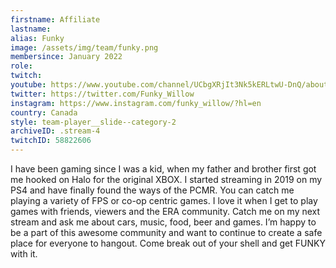 ```yaml
---
firstname: Affiliate
lastname:
alias: Funky
image: /assets/img/team/funky.png
membersince: January 2022
role: 
twitch: 
youtube: https://www.youtube.com/channel/UCbgXRjIt3Nk5kERLtwU-DnQ/about
twitter: https://twitter.com/Funky_Willow
instagram: https://www.instagram.com/funky_willow/?hl=en
country: Canada
style: team-player__slide--category-2
archiveID: .stream-4
twitchID: 58822606 
---
```

I have been gaming since I was a kid, when my father and brother first got me hooked on Halo for the original XBOX. I started streaming in 2019 on my PS4 and have finally found the ways of the PCMR. You can catch me playing a variety of FPS or co-op centric games. I love it when I get to play games with friends, viewers and the ERA community. Catch me on my next stream and ask me about cars, music, food, beer and games. I’m happy to be a part of this awesome community and want to continue to create a safe place for everyone to hangout. Come break out of your shell and get FUNKY with it.